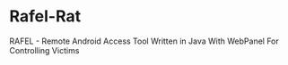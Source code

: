 # Rafel-Rat
RAFEL - Remote Android Access Tool Written in Java With WebPanel For Controlling Victims

